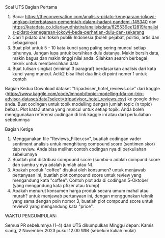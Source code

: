 Soal UTS
Bagian Pertama
1. Baca: https://theconversation.com/analisis-pidato-kenegaraan-jokowi-ungkap-keterbatasan-pemerintah-dalam-hadapi-pandemi-145340 dan https://katadata.co.id/ariayudhistira/analisisdata/625539ee12819/analisis-pidato-kenegaraan-jokowi-beda-perhatian-dulu-dan-sekarang 
2. Cari 1 pidato dari tokoh publik Indonesia (boleh pejabat, politisi, artis dan sebagainya)
3. Buat plot untuk 5 - 10 kata kunci yang paling sering muncul setiap tahunnya. Jangan lupa untuk bersihkan dulu datanya. Makin bersih data, makin bagus dan makin tinggi nilai anda. Silahkan search berbagai teknik untuk membersihkan data
4. Buat tulisan singkat (minimal 3 paragraf) berdasarkan analisis dari kata kunci yang muncul. Adik2 bisa lihat dua link di point nomer 1 untuk contoh

Bagian Kedua
Download dataset "tripadviser_hotel_reviews.csv" dari kaggle (https://www.kaggle.com/code/imnoob/topic-modelling-lda-on-trip-advisor-dataset/data?select=tripadvisor_hotel_reviews.csv) ke google drive anda. Buat codingan untuk topik modelling dengan jumlah topic (n topic) bebas. Plot kata2 utama yang muncul untuk setiap topik. Anda boleh menggunakan referensi codingan di link kaggle ini atau dari perkuliahan sebelumnya

Bagian Ketiga

1. Menggunakan file "Reviews_Filter.csv", buatlah codingan vader sentiment analisis untuk menghitung compound score (sentimen skor) tiap review. Anda bisa melihat contoh codingan nya di perkuliahan sebelumnya
2. Buatlah plot distribusi compound score (sumbu-x adalah compund score dan sumbu y nya adalah jumlah atau N). 
3. Apakah produk "coffee" disukai oleh konsumen? untuk menjawab pertanyaan ini, buatlah plot compound score untuk review yang mengandung kata "coffee". Contoh plot ada di codingan  5-Oktober (yang mengandung kata pfizer atau trump)
4. Apakah menurut konsumen harga produk secara umum mahal atau murah? untuk menjawab pertanyaan ini, dengan menggunakan teknik yang sama dengan poin nomor 3, buatlah plot compound score untuk review2 yang mengandung kata "price". 

WAKTU PENGUMPULAN:

Semua PR sebelumnya (1-4) dan UTS dikumpulkan Minggu depan: Kamis siang, 2 November 2023 pukul 12.00 WIB (sebelum kuliah mulai)
